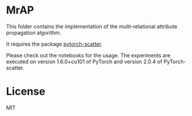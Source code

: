 # MrAP
This folder contains the implementation of the multi-relational attribute propagation algorithm.

It requires the package [pytorch-scatter](https://pytorch-scatter.readthedocs.io/en/latest/index.html).

Please check out the notebooks for the usage. The experiments are executed on version 1.6.0+cu101 of PyTorch and version 2.0.4 of PyTorch-scatter.

# License
MIT
